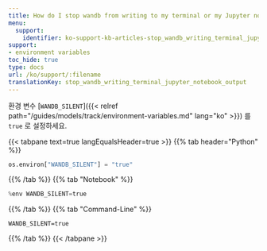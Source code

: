 ```yaml
---
title: How do I stop wandb from writing to my terminal or my Jupyter notebook output?
menu:
  support:
    identifier: ko-support-kb-articles-stop_wandb_writing_terminal_jupyter_notebook_output
support:
- environment variables
toc_hide: true
type: docs
url: /ko/support/:filename
translationKey: stop_wandb_writing_terminal_jupyter_notebook_output
---
```

환경 변수 [`WANDB_SILENT`]({{< relref path="/guides/models/track/environment-variables.md" lang="ko" >}}) 를 `true` 로 설정하세요.

{{< tabpane text=true langEqualsHeader=true >}}
  {{% tab header="Python" %}}
```python
os.environ["WANDB_SILENT"] = "true"
```
  {{% /tab %}}
  {{% tab "Notebook" %}}
```python
%env WANDB_SILENT=true
```
  {{% /tab %}}
  {{% tab "Command-Line" %}}
```shell
WANDB_SILENT=true
```
  {{% /tab %}}
{{< /tabpane >}}

